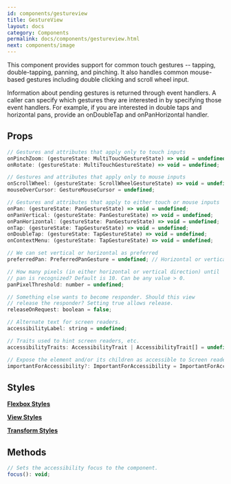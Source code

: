 ```yaml
---
id: components/gestureview
title: GestureView
layout: docs
category: Components
permalink: docs/components/gestureview.html
next: components/image
---
```


This component provides support for common touch gestures -- tapping, double-tapping, panning, and pinching. It also handles common mouse-based gestures including double clicking and scroll wheel input.

Information about pending gestures is returned through event handlers. A caller can specify which gestures they are interested in by specifying those event handlers. For example, if you are interested in double taps and horizontal pans, provide an onDoubleTap and onPanHorizontal handler.

## Props
``` javascript
// Gestures and attributes that apply only to touch inputs
onPinchZoom: (gestureState: MultiTouchGestureState) => void = undefined;
onRotate: (gestureState: MultiTouchGestureState) => void = undefined;

// Gestures and attributes that apply only to mouse inputs
onScrollWheel: (gestureState: ScrollWheelGestureState) => void = undefined;
mouseOverCursor: GestureMouseCursor = undefined;

// Gestures and attributes that apply to either touch or mouse inputs
onPan: (gestureState: PanGestureState) => void = undefined;
onPanVertical: (gestureState: PanGestureState) => void = undefined;
onPanHorizontal: (gestureState: PanGestureState) => void = undefined;
onTap: (gestureState: TapGestureState) => void = undefined;
onDoubleTap: (gestureState: TapGestureState) => void = undefined;
onContextMenu: (gestureState: TapGestureState) => void = undefined;

// We can set vertical or horizontal as preferred
preferredPan: PreferredPanGesture = undefined; // Horizontal or vertical

// How many pixels (in either horizontal or vertical direction) until
// pan is recognized? Default is 10. Can be any value > 0.
panPixelThreshold: number = undefined;

// Something else wants to become responder. Should this view
// release the responder? Setting true allows release.
releaseOnRequest: boolean = false;

// Alternate text for screen readers.
accessibilityLabel: string = undefined;

// Traits used to hint screen readers, etc.
accessibilityTraits: AccessibilityTrait | AccessibilityTrait[] = undefined;

// Expose the element and/or its children as accessible to Screen readers
importantForAccessibility?: ImportantForAccessibility = ImportantForAccessibility.Yes;
```

## Styles

[**Flexbox Styles**](/reactxp/docs/styles.html#flexbox-style-attributes)

[**View Styles**](/reactxp/docs/styles.html#view-style-attributes)

[**Transform Styles**](/reactxp/docs/styles.html#transform-style-attributes)

## Methods
``` javascript
// Sets the accessibility focus to the component.
focus(): void;
```

